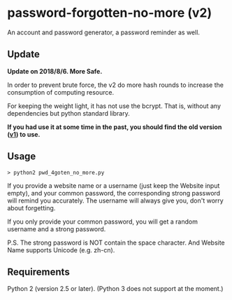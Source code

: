 # password-forgotten-no-more (v2)
An account and password generator, a password reminder as well.

## Update
**Update on 2018/8/6. More Safe.**

In order to prevent brute force, the v2 do more hash rounds to increase the consumption of computing resource.

For keeping the weight light, it has not use the bcrypt. That is, without any dependencies but python standard library.

**If you had use it at some time in the past, you should find the old version ([v1](https://github.com/owtotwo/password-forgotten-no-more/tree/v1)) to use.**

## Usage
`> python2 pwd_4goten_no_more.py`

If you provide a website name or a username (just keep the Website input 
empty), and your common password, the corresponding strong password will remind
you accurately. The username will always give you, don't worry about forgetting.

If you only provide your common password, you will get a random username
and a strong password.

P.S. The strong password is NOT contain the space character. And Website
Name supports Unicode (e.g. zh-cn).

## Requirements
Python 2 (version 2.5 or later). (Python 3 does not support at the moment.)
